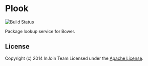 # Plook
[![Build Status](http://img.shields.io/travis/injoin/plook.svg?branch=master&style=flat)](https://travis-ci.org/injoin/plook)

Package lookup service for Bower.

## License
Copyright (c) 2014 InJoin Team Licensed under the [Apache License](LICENSE).